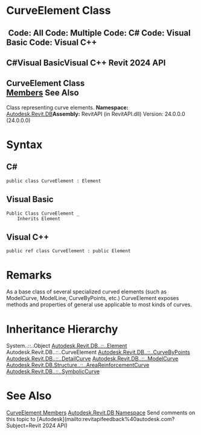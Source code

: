 # CurveElement Class

﻿
 Code: All Code: Multiple Code: C# Code: Visual Basic Code: Visual C++   
---  
C#Visual BasicVisual C++
Revit 2024 API  
---  
CurveElement Class  
[Members](41e97058-e4e4-5892-7112-c1f6fa03bb02.md "CurveElement Members") See Also  
---  
Class representing curve elements. 
**Namespace:** [Autodesk.Revit.DB](87546ba7-461b-c646-cbb1-2cb8f5bff8b2.md "Autodesk.Revit.DB Namespace")**Assembly:** RevitAPI (in RevitAPI.dll) Version: 24.0.0.0 (24.0.0.0)
# Syntax
C#  
---  
```text
public class CurveElement : Element
```
  
Visual Basic  
---  
```text
Public Class CurveElement _
	Inherits Element
```
  
Visual C++  
---  
```text
public ref class CurveElement : public Element
```
  
# Remarks
As a base class of several specialized curved elements (such as ModelCurve, ModelLine, CurveByPoints, etc.) CurveElement exposes methods and properties of general use applicable to most kinds of curves. 
# Inheritance Hierarchy
System..::..Object [Autodesk.Revit.DB..::..Element](eb16114f-69ea-f4de-0d0d-f7388b105a16.md "Element Class") Autodesk.Revit.DB..::..CurveElement [Autodesk.Revit.DB..::..CurveByPoints](2df7ab39-1ac0-5803-79fa-b23a959bf8f2.md "CurveByPoints Class") [Autodesk.Revit.DB..::..DetailCurve](21cd770e-fb1b-9fd9-b3a0-cdd6ba87df2b.md "DetailCurve Class") [Autodesk.Revit.DB..::..ModelCurve](f15a85c2-3aee-9055-f9f8-9001b47fcefb.md "ModelCurve Class") [Autodesk.Revit.DB.Structure..::..AreaReinforcementCurve](27ce1b47-2fc2-447d-e995-8a6fd630b44b.md "AreaReinforcementCurve Class") [Autodesk.Revit.DB..::..SymbolicCurve](c6c3bde4-4aa9-1b08-cd71-2fad0613d276.md "SymbolicCurve Class")
# See Also
[CurveElement Members](41e97058-e4e4-5892-7112-c1f6fa03bb02.md "CurveElement Members")
[Autodesk.Revit.DB Namespace](87546ba7-461b-c646-cbb1-2cb8f5bff8b2.md "Autodesk.Revit.DB Namespace")
Send comments on this topic to [Autodesk](mailto:revitapifeedback%40autodesk.com?Subject=Revit 2024 API)